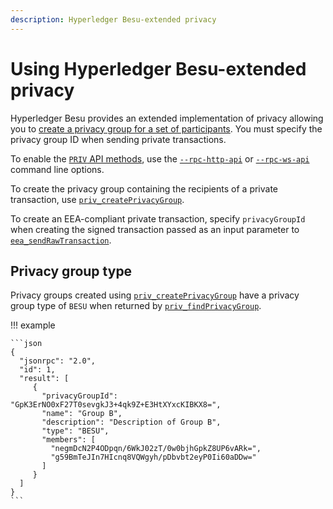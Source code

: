 ```yaml
---
description: Hyperledger Besu-extended privacy
---
```


# Using Hyperledger Besu-extended privacy

Hyperledger Besu provides an extended implementation of privacy allowing you to
[create a privacy group for a set of participants](../../Concepts/Privacy/Privacy-Groups.md). You
must specify the privacy group ID when sending private transactions.

To enable the [`PRIV` API methods](../../Reference/API-Methods.md#priv-methods), use the
[`--rpc-http-api`](../../Reference/CLI/CLI-Syntax.md#rpc-http-api) or
[`--rpc-ws-api`](../../Reference/CLI/CLI-Syntax.md#rpc-ws-api) command line options.

To create the privacy group containing the recipients of a private transaction, use
[`priv_createPrivacyGroup`](../../Reference/API-Methods.md#priv_createprivacygroup).

To create an EEA-compliant private transaction, specify `privacyGroupId` when creating the signed
transaction passed as an input parameter to
[`eea_sendRawTransaction`](../../Reference/API-Methods.md#eea_sendrawtransaction).

## Privacy group type

Privacy groups created using
[`priv_createPrivacyGroup`](../../Reference/API-Methods.md#priv_createprivacygroup)
have a privacy group type of `BESU` when returned by
[`priv_findPrivacyGroup`](../../Reference/API-Methods.md#priv_findprivacygroup).

!!! example

    ```json
    {
      "jsonrpc": "2.0",
      "id": 1,
      "result": [
         {
           "privacyGroupId": "GpK3ErNO0xF27T0sevgkJ3+4qk9Z+E3HtXYxcKIBKX8=",
           "name": "Group B",
           "description": "Description of Group B",
           "type": "BESU",
           "members": [
             "negmDcN2P4ODpqn/6WkJ02zT/0w0bjhGpkZ8UP6vARk=",
             "g59BmTeJIn7HIcnq8VQWgyh/pDbvbt2eyP0Ii60aDDw="
           ]
         }
      ]
    }
    ```